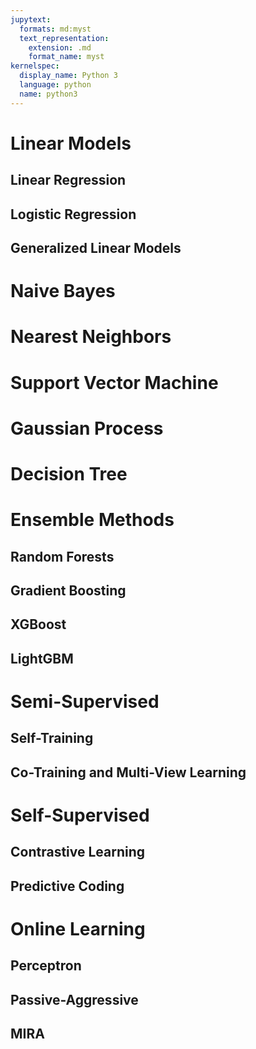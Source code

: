 ```yaml
---
jupytext:
  formats: md:myst
  text_representation:
    extension: .md
    format_name: myst
kernelspec:
  display_name: Python 3
  language: python
  name: python3
---
```

# Linear Models
## Linear Regression
## Logistic Regression
## Generalized Linear Models

# Naive Bayes

# Nearest Neighbors

# Support Vector Machine

# Gaussian Process

# Decision Tree

# Ensemble Methods
## Random Forests
## Gradient Boosting
## XGBoost
## LightGBM

# Semi-Supervised
## Self-Training
## Co-Training and Multi-View Learning

# Self-Supervised
## Contrastive Learning
## Predictive Coding

# Online Learning
## Perceptron
## Passive-Aggressive
## MIRA